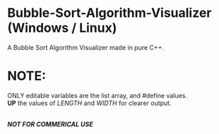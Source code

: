 # Bubble-Sort-Algorithm-Visualizer (Windows / Linux)
A Bubble Sort Algorithm Visualizer made in pure C++.

# NOTE:
ONLY editable variables are the list array, and #define values. <br />
**UP** the values of *LENGTH* and *WIDTH* for clearer output. <br /> <br />


***NOT FOR COMMERICAL USE***
